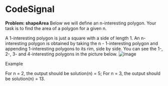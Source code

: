 # CodeSignal

**Problem: shapeArea**
 Below we will define an n-interesting polygon. Your task is to find the area of a polygon for a given n.

A 1-interesting polygon is just a square with a side of length 1. An n-interesting polygon is obtained by taking the n - 1-interesting polygon and appending 1-interesting polygons to its rim, side by side. You can see the 1-, 2-, 3- and 4-interesting polygons in the picture below.
![image](https://github.com/user-attachments/assets/388b36d5-7beb-4308-9daa-4136e4e10455)

Example

For n = 2, the output should be
solution(n) = 5;
For n = 3, the output should be
solution(n) = 13.

